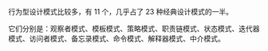 行为型设计模式比较多，有 11 个，几乎占了 23 种经典设计模式的一半。

它们分别是：观察者模式、模板模式、策略模式、职责链模式、状态模式、迭代器模式、访问者模式、备忘录模式、命令模式、解释器模式、中介模式。
